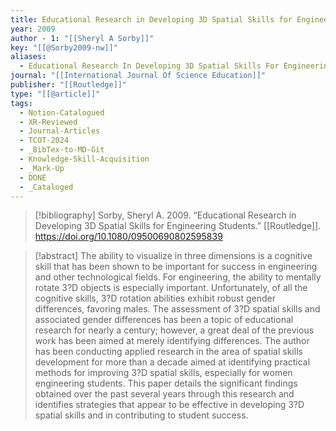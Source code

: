 ```yaml
---
title: Educational Research in Developing 3D Spatial Skills for Engineering Students
year: 2009
author - 1: "[[Sheryl A Sorby]]"
key: "[[@Sorby2009-nw]]"
aliases:
  - Educational Research In Developing 3D Spatial Skills For Engineering Students
journal: "[[International Journal Of Science Education]]"
publisher: "[[Routledge]]"
type: "[[@article]]"
tags:
  - Notion-Catalogued
  - XR-Reviewed
  - Journal-Articles
  - TCOT-2024
  - _BibTex-to-MD-Git
  - Knowledge-Skill-Acquisition
  - _Mark-Up
  - DONE
  - _Cataloged
---
```


> [!bibliography]
> Sorby, Sheryl A. 2009. “Educational Research in Developing 3D Spatial Skills for Engineering Students.” [[Routledge]]. https://doi.org/10.1080/09500690802595839

> [!abstract]
> The ability to visualize in three dimensions is a cognitive skill that has been shown to be important for success in engineering and other technological fields. For engineering, the ability to mentally rotate 3?D objects is especially important. Unfortunately, of all the cognitive skills, 3?D rotation abilities exhibit robust gender differences, favoring males. The assessment of 3?D spatial skills and associated gender differences has been a topic of educational research for nearly a century; however, a great deal of the previous work has been aimed at merely identifying differences. The author has been conducting applied research in the area of spatial skills development for more than a decade aimed at identifying practical methods for improving 3?D spatial skills, especially for women engineering students. This paper details the significant findings obtained over the past several years through this research and identifies strategies that appear to be effective in developing 3?D spatial skills and in contributing to student success.